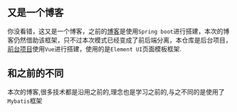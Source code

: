 ## 又是一个博客

你没看错，这又是一个博客，之前的[博客](https://github.com/YaleXin/BlogBySpringBoot)是使用`Spring boot`进行搭建，本次的博客仍然借助该框架，只不过本次模式已经变成了前后端分离，本仓库是后台项目，[前台项目](https://github.com/YaleXin/rblog)使用`Vue`进行搭建，使用的是`Element UI`页面模板框架.

## 和之前的不同

本次的博客,很多技术都是沿用之前的,理念也是学习之前的,与之不同的是使用了` Mybatis `框架